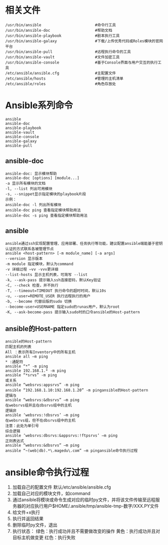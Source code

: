 # 相关文件

```shell
/usr/bin/ansible                        #命令行工具
/usr/bin/ansible-doc                    #帮助文档
/usr/bin/ansible-playbook               #剧本执行工具
/usr/bin/ansible-galaxy                 #下载/上传优秀代码或Roles模块的官网平台
/usr/bin/ansible-pull                   #远程执行命令的工具
/usr/bin/ansible-vault                  #文件加密工具
/usr/bin/ansible-console                #基于Console界面与用户交互的执行工具
/etc/ansible/ansible.cfg                #主配置文件
/etc/ansible/hosts                      #管理的主机清单
/etc/ansible/roles                      #角色存放处
```

# Ansible系列命令

```shell
ansible
ansible-doc
ansible-playbook
ansible-vault
ansible-console
ansible-galaxy
ansible-pull
```

## ansible-doc

```
ansible-doc: 显示模块帮助
ansible-doc [options] [module...]
-a 显示所有模块的文档
-l, --list 列出可用模块
-s, --snippet显示指定模块的playbook片段
示例：
ansible-doc -l 列出所有模块
ansible-doc ping 查看指定模块帮助用法
ansible-doc -s ping 查看指定模块帮助用法
```

## ansible

```shell
ansible通过ssh实现配置管理、应用部署、任务执行等功能，建议配置ansible端能基于密钥认证的方式联系各被管理节点
ansible <host-pattern> [-m module_name] [-a args]
--version 显示版本
-m module 指定模块，默认为command
-v 详细过程 –vv -vvv更详细
--list-hosts 显示主机列表，可简写 --list
-k, --ask-pass 提示输入ssh连接密码，默认Key验证
-C, --check 检查，并不执行
-T, --timeout=TIMEOUT 执行命令的超时时间，默认10s
-u, --user=REMOTE_USER 执行远程执行的用户
-b, --become 代替旧版的sudo 切换
--become-user=USERNAME 指定sudo的runas用户，默认为root
-K, --ask-become-pass 提示输入sudo时的口令ansible的Host-pattern
```

## ansible的Host-pattern

```shell
ansible的Host-pattern
匹配主机的列表
All ：表示所有Inventory中的所有主机
ansible all –m ping
* :通配符
ansible “*” -m ping
ansible 192.168.1.* -m ping
ansible “*srvs” -m ping
或关系
ansible “websrvs:appsrvs” -m ping
ansible “192.168.1.10:192.168.1.20” -m pingansible的Host-pattern
逻辑与
ansible “websrvs:&dbsrvs” –m ping
在websrvs组并且在dbsrvs组中的主机
逻辑非
ansible ‘websrvs:!dbsrvs’ –m ping
在websrvs组，但不在dbsrvs组中的主机
注意：此处为单引号
综合逻辑
ansible ‘websrvs:dbsrvs:&appsrvs:!ftpsrvs’ –m ping
正则表达式
ansible “websrvs:&dbsrvs” –m ping
ansible “~(web|db).*\.magedu\.com” –m pingansible命令执行过程
```

# ansible命令执行过程

1. 加载自己的配置文件 默认/etc/ansible/ansible.cfg
2. 加载自己对应的模块文件，如command
3. 通过ansible将模块或命令生成对应的临时py文件，并将该文件传输至远程服务器的对应执行用户$HOME/.ansible/tmp/ansible-tmp-数字/XXX.PY文件
4. 给文件+x执行
5. 执行并返回结果
6. 删除临时py文件，退出
7. 执行状态：
    绿色：执行成功并且不需要做改变的操作
    黄色：执行成功并且对目标主机做变更
    红色：执行失败

 

 

```
 
 
```